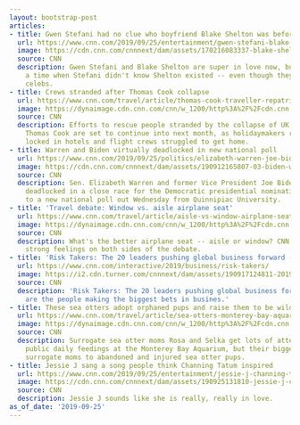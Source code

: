 ```yaml
---
layout: bootstrap-post
articles:
- title: Gwen Stefani had no clue who boyfriend Blake Shelton was before 'The Voice'
  url: https://www.cnn.com/2019/09/25/entertainment/gwen-stefani-blake-shelton-trnd/index.html
  image: https://cdn.cnn.com/cnnnext/dam/assets/170216083337-blake-shelton-gwen-stefani-peoples-choice-super-tease.jpg
  source: CNN
  description: Gwen Stefani and Blake Shelton are super in love now, but there was
    a time when Stefani didn't know Shelton existed -- even though they were both
    celebs.
- title: Crews stranded after Thomas Cook collapse
  url: https://www.cnn.com/travel/article/thomas-cook-traveller-repatriation-update/index.html
  image: https://dynaimage.cdn.cnn.com/cnn/w_1200/http%3A%2F%2Fcdn.cnn.com%2Fcnnnext%2Fdam%2Fassets%2F190923090740-08-thomas-cook-brexit-0923-super-tease.jpg
  source: CNN
  description: Efforts to rescue people stranded by the collapse of UK travel company
    Thomas Cook are set to continue into next month, as holidaymakers reported being
    locked in hotels and flight crews struggled to get home.
- title: Warren and Biden virtually deadlocked in new national poll
  url: https://www.cnn.com/2019/09/25/politics/elizabeth-warren-joe-biden-poll-quinnipiac/index.html
  image: https://cdn.cnn.com/cnnnext/dam/assets/190912165807-03-biden-warren-split-super-tease.jpg
  source: CNN
  description: Sen. Elizabeth Warren and former Vice President Joe Biden are virtually
    deadlocked in a close race for the Democratic presidential nomination, according
    to a new national poll out Wednesday from Quinnipiac University.
- title: 'Travel debate: Window vs. aisle airplane seat'
  url: https://www.cnn.com/travel/article/aisle-vs-window-airplane-seat-debate/index.html
  image: https://dynaimage.cdn.cnn.com/cnn/w_1200/http%3A%2F%2Fcdn.cnn.com%2Fcnnnext%2Fdam%2Fassets%2F190924132747-airplane-seats-0315-restricted-super-tease.jpg
  source: CNN
  description: What's the better airplane seat -- aisle or window? CNN staffers have
    strong feelings on both sides of the debate.
- title: 'Risk Takers: The 20 leaders pushing global business forward - CNN'
  url: https://www.cnn.com/interactive/2019/business/risk-takers/
  image: https://i2.cdn.turner.com/cnnnext/dam/assets/190917124811-20190917-rt-gfx-generic.jpg
  source: CNN
  description: 'Risk Takers: The 20 leaders pushing global business forward CNN These
    are the people making the biggest bets in busines.'
- title: These sea otters adopt orphaned pups and raise them to be wild
  url: https://www.cnn.com/travel/article/sea-otters-monterey-bay-aquarium-california/index.html
  image: https://dynaimage.cdn.cnn.com/cnn/w_1200/http%3A%2F%2Fcdn.cnn.com%2Fcnnnext%2Fdam%2Fassets%2F190828153449-monterey-sea-otter-3-super-tease.jpg
  source: CNN
  description: Surrogate sea otter moms Rosa and Selka get lots of attention at the
    public daily feedings at the Monterey Bay Aquarium, but their bigger job is as
    surrogate moms to abandoned and injured sea otter pups.
- title: Jessie J sang a song people think Channing Tatum inspired
  url: https://www.cnn.com/2019/09/25/entertainment/jessie-j-channing-tatum-song-trnd/index.html
  image: https://cdn.cnn.com/cnnnext/dam/assets/190925131810-jessie-j-channing-tatum-split-super-tease.jpg
  source: CNN
  description: Jessie J sounds like she is really, really in love.
as_of_date: '2019-09-25'
---
```


